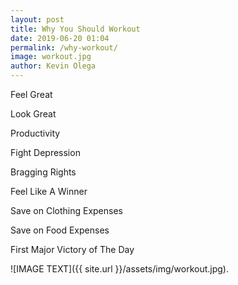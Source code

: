 ```yaml
--- 
layout: post 
title: Why You Should Workout
date: 2019-06-20 01:04
permalink: /why-workout/ 
image: workout.jpg
author: Kevin Olega 
--- 
```

Feel Great

Look Great

Productivity

Fight Depression

Bragging Rights

Feel Like A Winner

Save on Clothing Expenses

Save on Food Expenses

First Major Victory of The Day

![IMAGE TEXT]({{ site.url }}/assets/img/workout.jpg).